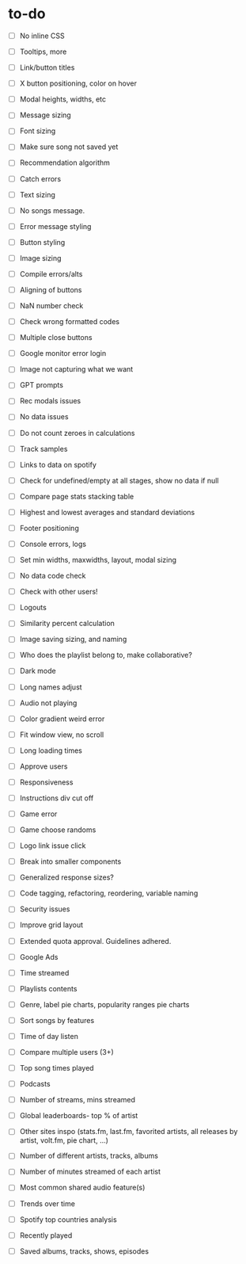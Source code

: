 # to-do

- [ ] No inline CSS  
- [ ] Tooltips, more
- [ ] Link/button titles  
- [ ] X button positioning, color on hover
- [ ] Modal heights, widths, etc
- [ ] Message sizing
- [ ] Font sizing
- [ ] Make sure song not saved yet
- [ ] Recommendation algorithm
- [ ] Catch errors  
- [ ] Text sizing
- [ ] No songs message.
- [ ] Error message styling
- [ ] Button styling
- [ ] Image sizing
- [ ] Compile errors/alts
- [ ] Aligning of buttons
- [ ] NaN number check
- [ ] Check wrong formatted codes
- [ ] Multiple close buttons
- [ ] Google monitor error login
- [ ] Image not capturing what we want
- [ ] GPT prompts  
- [ ] Rec modals issues
- [ ] No data issues
- [ ] Do not count zeroes in calculations
- [ ] Track samples
- [ ] Links to data on spotify
- [ ] Check for undefined/empty at all stages, show no data if null
- [ ] Compare page stats stacking table
- [ ] Highest and lowest averages and standard deviations  
- [ ] Footer positioning
- [ ] Console errors, logs  
- [ ] Set min widths, maxwidths, layout, modal sizing  
- [ ] No data code check
- [ ] Check with other users!
- [ ] Logouts
- [ ] Similarity percent calculation
- [ ] Image saving sizing, and naming  
- [ ] Who does the playlist belong to, make collaborative?
- [ ] Dark mode  
- [ ] Long names adjust
- [ ] Audio not playing
- [ ] Color gradient weird error
- [ ] Fit window view, no scroll
- [ ] Long loading times
- [ ] Approve users
- [ ] Responsiveness
- [ ] Instructions div cut off
- [ ] Game error
- [ ] Game choose randoms
- [ ] Logo link issue click







- [ ] Break into smaller components
- [ ] Generalized response sizes?  
- [ ] Code tagging, refactoring, reordering, variable naming
- [ ] Security issues
- [ ] Improve grid layout
- [ ] Extended quota approval. Guidelines adhered.  
- [ ] Google Ads  

- [ ] Time streamed  
- [ ] Playlists contents  
- [ ] Genre, label pie charts, popularity ranges pie charts
- [ ] Sort songs by features
- [ ] Time of day listen
- [ ] Compare multiple users (3+)
- [ ] Top song times played  
- [ ] Podcasts
- [ ] Number of streams, mins streamed  
- [ ] Global leaderboards- top % of artist  
- [ ] Other sites inspo  (stats.fm, last.fm, favorited artists, all releases by artist, volt.fm, pie chart, ...)
- [ ] Number of different artists, tracks, albums  
- [ ] Number of minutes streamed of each artist  
- [ ] Most common shared audio feature(s)  
- [ ] Trends over time  
- [ ] Spotify top countries analysis
- [ ] Recently played
- [ ] Saved albums, tracks, shows, episodes
